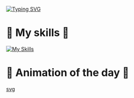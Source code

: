 
[![Typing SVG](https://readme-typing-svg.demolab.com?font=Fira+Code&pause=1000&width=435&lines=Lyan+is+a+nerd;Lyan+is+a+skid;Lyan+loves+nodejs;Owner+of+ez+services;.gg%2F4R9qssyQbb;ez.servicesinc.online)](https://git.io/typing-svg)
# 🙌 My skills 🙌
[![My Skills](https://skillicons.dev/icons?i=js,python,lua)](https://skillicons.dev)

# 🤩 Animation of the day 🤩
 [svg](https://raw.githubusercontent.com/Lyandunet31/Lyandunet31/refs/heads/main/Assets/github-user-contribution.svg)
